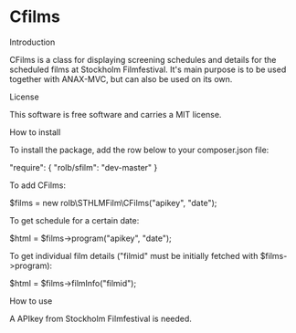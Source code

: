 # Cfilms

Introduction

CFilms is a class for displaying screening schedules and details for the scheduled films at Stockholm Filmfestival. 
It's main purpose is to be used together with ANAX-MVC, but can also be used on its own.

License

This software is free software and carries a MIT license.

How to install

To install the package, add the row below to your composer.json file:

"require": {
   "rolb/sfilm": "dev-master"
}

To add CFilms:

$films = new rolb\STHLMFilm\CFilms("apikey", "date");

To get schedule for a certain date:

$html = $films->program("apikey", "date");


To get individual film details ("filmid" must be initially fetched with $films->program):

$html = $films->filmInfo("filmid");


How to use

A APIkey from Stockholm Filmfestival is needed. 


